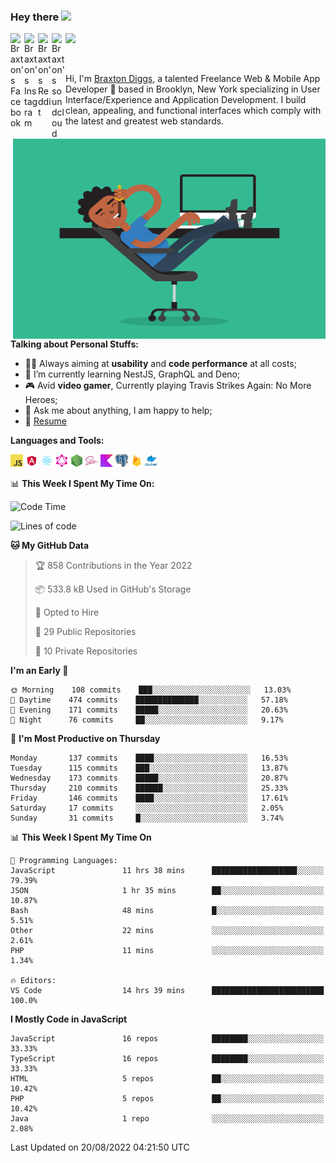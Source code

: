 ### Hey there <img src="https://media.giphy.com/media/hvRJCLFzcasrR4ia7z/giphy.gif" width="25">
<a href="https://www.facebook.com/BiggDiggz">
  <img align="left" alt="Braxton's Facebook" width="22px" src="https://cdn.jsdelivr.net/npm/simple-icons@v3/icons/facebook.svg" />
</a>
<a href="http://instagram.com/biggdiggz">
  <img align="left" alt="Braxton's Instagram" width="22px" src="https://cdn.jsdelivr.net/npm/simple-icons@v3/icons/instagram.svg" />
</a>
<a href="https://reddit.com/user/BiggDiggz/">
  <img align="left" alt="Braxton's Reddit" width="22px" src="https://cdn.jsdelivr.net/npm/simple-icons@v3/icons/reddit.svg" />
</a>
<a href="https://soundcloud.com/braxton-diggs">
  <img align="left" alt="Braxton's soundcloud" width="22px" src="https://cdn.jsdelivr.net/npm/simple-icons@v3/icons/soundcloud.svg" />
</a>

![](https://visitor-badge.glitch.me/badge?page_id=braxtondiggs.braxtondiggs)

<br />

Hi, I'm [Braxton Diggs](https://braxtondiggs.com/), a talented Freelance Web & Mobile App Developer 🚀 based in Brooklyn, New York specializing in User Interface/Experience and Application Development. I build clean, appealing, and functional interfaces which comply with the latest and greatest web standards.

  <img align="right" alt="GIF" src="https://github.com/braxtondiggs/braxtondiggs/blob/master/coder.gif?raw=true" width="500" height="320" />
  
**Talking about Personal Stuffs:**

- 🧑‍💻 Always aiming at **usability** and **code performance** at all costs;
- 🌱 I’m currently learning NestJS, GraphQL and Deno;
- 🎮 Avid **video gamer**, Currently playing Travis Strikes Again: No More Heroes;
- 💬 Ask me about anything, I am happy to help;
- 📝 [Resume](https://braxtondiggs.com/assets/resume/braxton-diggs.pdf)

**Languages and Tools:**  

<code><img height="20" src="https://raw.githubusercontent.com/github/explore/80688e429a7d4ef2fca1e82350fe8e3517d3494d/topics/javascript/javascript.png"></code>
<code><img height="20" src="https://raw.githubusercontent.com/github/explore/80688e429a7d4ef2fca1e82350fe8e3517d3494d/topics/angular/angular.png"></code>
<code><img height="20" src="https://raw.githubusercontent.com/github/explore/80688e429a7d4ef2fca1e82350fe8e3517d3494d/topics/react/react.png"></code>
<code><img height="20" src="https://raw.githubusercontent.com/github/explore/5c058a388828bb5fde0bcafd4bc867b5bb3f26f3/topics/graphql/graphql.png"></code>
<code><img height="20" src="https://raw.githubusercontent.com/github/explore/80688e429a7d4ef2fca1e82350fe8e3517d3494d/topics/nodejs/nodejs.png"></code>
<code><img height="20" src="https://raw.githubusercontent.com/github/explore/80688e429a7d4ef2fca1e82350fe8e3517d3494d/topics/sass/sass.png"></code>
<code><img height="20" src="https://raw.githubusercontent.com/github/explore/80688e429a7d4ef2fca1e82350fe8e3517d3494d/topics/kotlin/kotlin.png"></code>
<code><img height="20" src="https://raw.githubusercontent.com/github/explore/80688e429a7d4ef2fca1e82350fe8e3517d3494d/topics/postgresql/postgresql.png"></code>
<code><img height="20" src="https://raw.githubusercontent.com/github/explore/80688e429a7d4ef2fca1e82350fe8e3517d3494d/topics/firebase/firebase.png"></code>
<code><img height="20" src="https://raw.githubusercontent.com/github/explore/80688e429a7d4ef2fca1e82350fe8e3517d3494d/topics/docker/docker.png"></code>

📊 **This Week I Spent My Time On:**
<!--START_SECTION:waka-->
![Code Time](http://img.shields.io/badge/Code%20Time-0%20secs-blue)

![Lines of code](https://img.shields.io/badge/From%20Hello%20World%20I%27ve%20Written-1%20Million%20lines%20of%20code-blue)

**🐱 My GitHub Data** 

> 🏆 858 Contributions in the Year 2022
 > 
> 📦 533.8 kB Used in GitHub's Storage 
 > 
> 💼 Opted to Hire
 > 
> 📜 29 Public Repositories 
 > 
> 🔑 10 Private Repositories  
 > 
**I'm an Early 🐤** 

```text
🌞 Morning    108 commits    ███░░░░░░░░░░░░░░░░░░░░░░   13.03% 
🌆 Daytime    474 commits    ██████████████░░░░░░░░░░░   57.18% 
🌃 Evening    171 commits    █████░░░░░░░░░░░░░░░░░░░░   20.63% 
🌙 Night      76 commits     ██░░░░░░░░░░░░░░░░░░░░░░░   9.17%

```
📅 **I'm Most Productive on Thursday** 

```text
Monday       137 commits    ████░░░░░░░░░░░░░░░░░░░░░   16.53% 
Tuesday      115 commits    ███░░░░░░░░░░░░░░░░░░░░░░   13.87% 
Wednesday    173 commits    █████░░░░░░░░░░░░░░░░░░░░   20.87% 
Thursday     210 commits    ██████░░░░░░░░░░░░░░░░░░░   25.33% 
Friday       146 commits    ████░░░░░░░░░░░░░░░░░░░░░   17.61% 
Saturday     17 commits     ░░░░░░░░░░░░░░░░░░░░░░░░░   2.05% 
Sunday       31 commits     █░░░░░░░░░░░░░░░░░░░░░░░░   3.74%

```


📊 **This Week I Spent My Time On** 

```text
💬 Programming Languages: 
JavaScript               11 hrs 38 mins      ███████████████████░░░░░░   79.39% 
JSON                     1 hr 35 mins        ██░░░░░░░░░░░░░░░░░░░░░░░   10.87% 
Bash                     48 mins             █░░░░░░░░░░░░░░░░░░░░░░░░   5.51% 
Other                    22 mins             ░░░░░░░░░░░░░░░░░░░░░░░░░   2.61% 
PHP                      11 mins             ░░░░░░░░░░░░░░░░░░░░░░░░░   1.34%

🔥 Editors: 
VS Code                  14 hrs 39 mins      █████████████████████████   100.0%

```

**I Mostly Code in JavaScript** 

```text
JavaScript               16 repos            ████████░░░░░░░░░░░░░░░░░   33.33% 
TypeScript               16 repos            ████████░░░░░░░░░░░░░░░░░   33.33% 
HTML                     5 repos             ██░░░░░░░░░░░░░░░░░░░░░░░   10.42% 
PHP                      5 repos             ██░░░░░░░░░░░░░░░░░░░░░░░   10.42% 
Java                     1 repo              ░░░░░░░░░░░░░░░░░░░░░░░░░   2.08%

```



 Last Updated on 20/08/2022 04:21:50 UTC
<!--END_SECTION:waka-->
